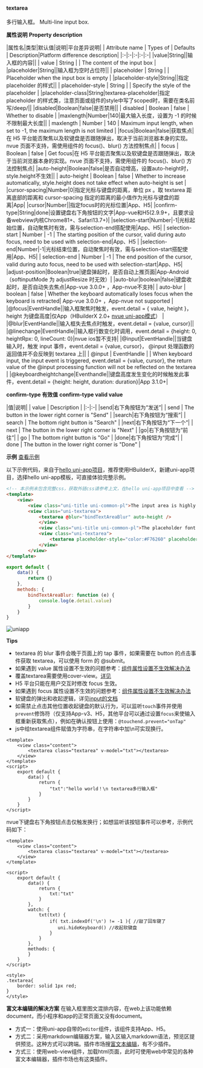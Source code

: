 #### textarea

多行输入框。
Multi-line input box.


**属性说明**
**Property description**

|属性名|类型|默认值|说明|平台差异说明|
| Attribute name    | Types of    | Defaults | Description|Platform difference description|
|:-|:-|:-|:-|:-|
|value|String||输入框的内容||
| value             | String      |          | The content of the input box                                 |
|placeholder|String||输入框为空时占位符||
| placeholder       | String      |          | Placeholder when the input box is empty                      |
|placeholder-style|String||指定 placeholder 的样式||
| placeholder-style | String      |          | Specify the style of the placeholder                         |
|placeholder-class|String|textarea-placeholder|指定 placeholder 的样式类，注意页面或组件的style中写了scoped时，需要在类名前写/deep/||
|disabled|Boolean|false|是否禁用||
| disabled          | Boolean     | false    | Whether to disable                                           |
|maxlength|Number|140|最大输入长度，设置为 -1 的时候不限制最大长度||
| maxlength         | Number      | 140      | Maximum input length, when set to -1, the maximum length is not limited |
|focus|Boolean|false|获取焦点|在 H5 平台能否聚焦以及软键盘是否跟随弹出，取决于当前浏览器本身的实现。nvue 页面不支持，需使用组件的 focus()、blur() 方法控制焦点|
| focus             | Boolean     | false    | Get focus|在 H5 平台能否聚焦以及软键盘是否跟随弹出，取决于当前浏览器本身的实现。nvue 页面不支持，需使用组件的 focus()、blur() 方法控制焦点|
|auto-height|Boolean|false|是否自动增高，设置auto-height时，style.height不生效||
| auto-height       | Boolean     | false    | Whether to increase automatically, style.height does not take effect when auto-height is set |
|cursor-spacing|Number|0|指定光标与键盘的距离，单位 px 。取 textarea 距离底部的距离和 cursor-spacing 指定的距离的最小值作为光标与键盘的距离|App|
|cursor|Number||指定focus时的光标位置|App、H5|
|confirm-type|String|done|设置键盘右下角按钮的文字|App-vue和H5(2.9.9+，且要求设备webview内核Chrome81+、Safari13.7+)|
|selection-start|Number|-1|光标起始位置，自动聚焦时有效，需与selection-end搭配使用|App、H5|
| selection-start   | Number      | -1       | The starting position of the cursor, valid during auto focus, need to be used with selection-end|App、H5 |
|selection-end|Number|-1|光标结束位置，自动聚焦时有效，需与selection-start搭配使用|App、H5|
| selection-end     | Number      | -1       | The end position of the cursor, valid during auto focus, need to be used with selection-start|App、H5|
|adjust-position|Boolean|true|键盘弹起时，是否自动上推页面|App-Android（softinputMode 为 adjustResize 时无效）|
|auto-blur|boolean|false|键盘收起时，是否自动失去焦点|App-vue 3.0.0+ ，App-nvue不支持|
| auto-blur         | boolean     | false    | Whether the keyboard automatically loses focus when the keyboard is retracted| App-vue 3.0.0+ ，App-nvue not supported |
|@focus|EventHandle||输入框聚焦时触发，event.detail = { value, height }，height 为键盘高度|仅App（HBuilderX 2.0+ [nvue uni-app模式](http://ask.dcloud.net.cn/article/36074)） |
|@blur|EventHandle||输入框失去焦点时触发，event.detail = {value, cursor}||
|@linechange|EventHandle||输入框行数变化时调用，event.detail = {height: 0, heightRpx: 0, lineCount: 0}|nvue ios暂不支持|
|@input|EventHandle||当键盘输入时，触发 input 事件，event.detail = {value, cursor}， @input 处理函数的返回值并不会反映到 textarea 上||
| @input            | EventHandle |          | When keyboard input, the input event is triggered, event.detail = {value, cursor}, the return value of the @input processing function will not be reflected on the textarea |
|@keyboardheightchange|Eventhandle||键盘高度发生变化的时候触发此事件，event.detail = {height: height, duration: duration}|App 3.1.0+|


**confirm-type 有效值**
**confirm-type valid value**


|值|说明|
| value  | Description                                    |
|:-|:-|
|send|右下角按钮为“发送”|
| send   | The button in the lower right corner is "Send" |
|search|右下角按钮为“搜索”|
| search | The bottom right button is "Search"            |
|next|右下角按钮为“下一个”|
| next   | The button in the lower right corner is "Next" |
|go|右下角按钮为“前往”|
| go     | The bottom right button is "Go"                |
|done|右下角按钮为“完成”|
| done   | The button in the lower right corner is "Done" |

**示例** [查看示例](https://hellouniapp.dcloud.net.cn/pages/component/textarea/textarea)
 
以下示例代码，来自于[hello uni-app项目](https://github.com/dcloudio/hello-uniapp)，推荐使用HBuilderX，新建uni-app项目，选择hello uni-app模板，可直接体验完整示例。
```html
<!-- 本示例未包含完整css，获取外链css请参考上文，在hello uni-app项目中查看 -->
<template>
	<view>
		<view class="uni-title uni-common-pl">The input area is highly adaptive, no scroll bar appears</view>
		<view class="uni-textarea">
			<textarea @blur="bindTextAreaBlur" auto-height />
			</view>
			<view class="uni-title uni-common-pl">The placeholder font is red textarea</view>
			<view class="uni-textarea">
				<textarea placeholder-style="color:#F76260" placeholder="The placeholder font is red"/>
			</view>
		</view>
</template>
```
 
```javascript
export default {
    data() {
        return {}
    },
    methods: {
        bindTextAreaBlur: function (e) {
            console.log(e.detail.value)
        }
    }
}
```

![uniapp](https://bjetxgzv.cdn.bspapp.com/VKCEYUGU-uni-app-doc/3aa1edc0-4f2f-11eb-bd01-97bc1429a9ff.png)

**Tips**

- textarea 的 blur 事件会晚于页面上的 tap 事件，如果需要在 button 的点击事件获取 textarea，可以使用 form 的 @submit。
- 如果遇到 value 属性设置不生效的问题参考：[组件属性设置不生效解决办法](/vue-api?id=_4-组件属性设置不生效解决办法)
- 覆盖textarea需要使用cover-view。[详见](/component/native-component)
- H5 平台只能在用户交互时修改 focus 生效。
- 如果遇到 focus 属性设置不生效的问题参考：[组件属性设置不生效解决办法](/vue-api?id=_4-组件属性设置不生效解决办法)
- 软键盘的弹出和收起逻辑，详见[input的文档](/component/input?id=app%E5%B9%B3%E5%8F%B0ios%E7%AB%AF%E8%BD%AF%E9%94%AE%E7%9B%98%E4%B8%8A%E6%96%B9%E6%A8%AA%E6%9D%A1%E5%8E%BB%E9%99%A4%E6%96%B9%E6%A1%88)
- 如需禁止点击其他位置收起键盘的默认行为，可以监听`touch`事件并使用`prevent`修饰符（仅支持App-v3、H5，其他平台可以通过设置`focus`来使输入框重新获取焦点），例如在确认按钮上使用：```@touchend.prevent="onTap"```
- js中给textarea组件赋值为字符串，在字符串中加\n可实现换行。

```
<template>
    <view class="content">
        <textarea class="textarea" v-model="txt"></textarea>
    </view>
</template>
<script>
    export default {
        data() {
            return {
                "txt":"hello world！\n textarea多行输入框"
            }
        }
    }
</script>
```



nvue下键盘右下角按钮点击仅触发换行；如想监听该按钮事件可以参考，示例代码如下：
```
<template>
	<view class="content">
		<textarea class="textarea" v-model="txt"></textarea>
	</view>
</template>

<script>
	export default {
		data() {
			return {
				txt:"txt"
			}
		},
		watch: {
			txt(txt) {
				if( txt.indexOf('\n') != -1 ){ //敲了回车键了
				   uni.hideKeyboard() //收起软键盘
				}
			}
		},
		methods: {
		}
	}
</script>

<style>
.textarea{
	border: solid 1px red;
}
</style>
```


**富文本编辑的解决方案**
在输入框里图文混排内容，在web上该功能依赖document，而小程序和app的正常页面又没有document。
- 方式一：使用uni-app自带的`editor`组件，该组件支持App、H5。
- 方式二：采用markdown编辑器方案，输入区输入markdown语法，预览区提供预览。这种方式可以跨端。插件市场搜[富文本编辑](https://ext.dcloud.net.cn/search?q=%E5%AF%8C%E6%96%87%E6%9C%AC%E7%BC%96%E8%BE%91)，有不少插件。
- 方式三：使用web-view组件，加载html页面，此时可使用web中常见的各种富文本编辑器，插件市场也有这类插件。
